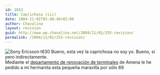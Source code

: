 ```yaml
---
id: 1652
title: Caprichosa (iii)
date: 2004-11-01T05:48:40+02:00
author: Chavalina
layout: revision
guid: http://www.wp.chavalina.net/2004/11/01/255-revision/
permalink: /2004/11/01/255-revision/
---
```

<img class="imgizqda" src="http://www.chavalina.net/imagenes/fotos/t630.jpg" alt="Sony Ericsson t630" /> Bueno, esta vez la caprichosa no soy yo. Bueno, sí pero indirectamente.  
Mediante el <a href="http://www.amena.com/renove/" target="_blank">departamento de renovación de terminales</a> de Amena le he pedido a mi hermanita esta pequeña maravilla por sólo 69